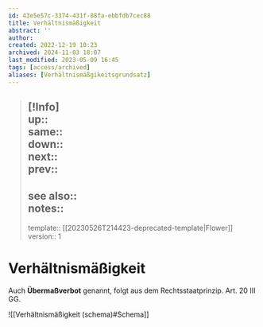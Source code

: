 ```yaml
---
id: 43e5e57c-3374-431f-88fa-ebbfdb7cec88
title: Verhältnismäßigkeit
abstract: ''
author: 
created: 2022-12-19 10:23
archived: 2024-11-03 18:07
last_modified: 2023-05-09 16:45
tags: [access/archived]
aliases: [Verhältnismäßgikeitsgrundsatz]
---
```


> [!Info]  
> up::  
> same::  
> down::  
> next::  
> prev:: 
> ---  
> see also::  
> notes::
> ---
> template:: [[20230526T214423-deprecated-template|Flower]]  
> version:: 1 

# Verhältnismäßigkeit

Auch **Übermaßverbot** genannt, folgt aus dem Rechtsstaatprinzip. Art. 20 III GG.

![[Verhältnismäßigkeit (schema)#Schema]]

